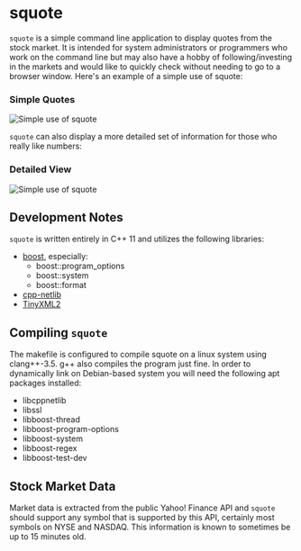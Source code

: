 squote
======================

``squote`` is a simple command line application to display quotes from the stock market. It is intended for system administrators or programmers who work on the command line but may also have a hobby of following/investing in the markets and would like to quickly check without needing to go to a browser window. Here's an example of a simple use of squote:

### Simple Quotes
![Simple use of squote](http://jbottel.github.io/squote/img/Simple.gif)

``squote`` can also display a more detailed set of information for those who really like numbers:

### Detailed View
![Simple use of squote](http://jbottel.github.io/squote/img/Detail.gif)


Development Notes
--------------
``squote`` is written entirely in C++ 11 and utilizes the following libraries:
- [boost](http://boost.org), especially:
  - boost::program_options
  - boost::system
  - boost::format
- [cpp-netlib](http://cpp-netlib.org/)
- [TinyXML2](http://www.grinninglizard.com/tinyxml2/)


Compiling ``squote``
--------------
The makefile is configured to compile squote on a linux system using clang++-3.5. g++ also compiles the program just fine. In order to dynamically link on Debian-based system you will need the following apt packages installed:
- libcppnetlib
- libssl
- libboost-thread
- libboost-program-options
- libboost-system
- libboost-regex
- libboost-test-dev


Stock Market Data
--------------
Market data is extracted from the public Yahoo! Finance API and ``squote`` should support any symbol that is supported by this API, certainly most symbols on NYSE and NASDAQ. This information is known to sometimes be up to 15 minutes old.
